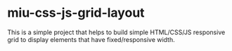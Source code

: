 # miu-css-js-grid-layout
This is a simple project that helps to build simple HTML/CSS/JS responsive grid to display elements that have fixed/responsive width. 
